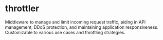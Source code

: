 # throttler
Middleware to manage and limit incoming request traffic, aiding in API management, DDoS protection, and maintaining application responsiveness. Customizable to various use cases and throttling strategies.
